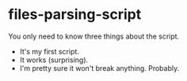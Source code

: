 # files-parsing-script
You only need to know three things about the script.
* It's my first script.
* It works (surprising).
* I'm pretty sure it won't break anything. Probably.
